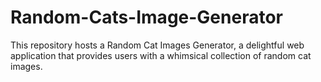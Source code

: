 # Random-Cats-Image-Generator
This repository hosts a Random Cat Images Generator, a delightful web application that provides users with a whimsical collection of random cat images.
